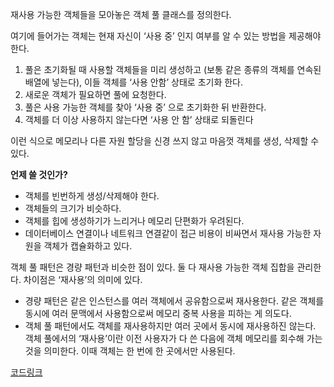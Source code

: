 재사용 가능한 객체들을 모아놓은 객체 풀 클래스를 정의한다. 

여기에 들어가는 객체는 현재 자신이 ‘사용 중’ 인지 여부를 알 수 있는 방법을 제공해야 한다. 

1. 풀은 초기화될 때 사용할 객체들을 미리 생성하고 (보통 같은 종류의 객체를 연속된 배열에 넣는다), 이들 객체를 ‘사용 안함’ 상태로 초기화 한다.
2. 새로운 객체가 필요하면 풀에 요청한다. 
3. 풀은 사용 가능한 객체를 찾아 ‘사용 중’ 으로 초기화한 뒤 반환한다. 
4. 객체를 더 이상 사용하지 않는다면 ‘사용 안 함’ 상태로 되돌린다

이런 식으로 메모리나 다른 자원 할당을 신경 쓰지 않고 마음껏 객체를 생성, 삭제할 수 있다. 

**언제 쓸 것인가?**

- 객체를 빈번하게 생성/삭제해야 한다.
- 객체들의 크기가 비슷하다.
- 객체를 힙에 생성하기가 느리거나 메모리 단편화가 우려된다.
- 데이터베이스 연결이나 네트워크 연결같이 접근 비용이 비싸면서 재사용 가능한 자원을 객체가 캡슐화하고 있다.

객체 풀 패턴은 경량 패턴과 비슷한 점이 있다. 둘 다 재사용 가능한 객체 집합을 관리한다. 차이점은 ‘재사용’의 의미에 있다.

- 경량 패턴은 같은 인스턴스를 여러 객체에서 공유함으로써 재사용한다. 같은 객체를 동시에 여러 문맥에서 사용함으로써 메모리 중복 사용을 피하는 게 의도다.
- 객체 풀 패턴에서도 객체를 재사용하지만 여러 곳에서 동시에 재사용하진 않는다. 객체 풀에서의 ‘재사용’이란 이전 사용자가 다 쓴 다음에 객체 메모리를 회수해 가는 것을 의미한다. 이때 객체는 한 번에 한 곳에서만 사용된다.

[코드링크](https://docs.google.com/document/d/1pzI0zc6WP5hXkLrRNyDTr1h3EKoPyr7Jzp7wGFWlO1w/edit)